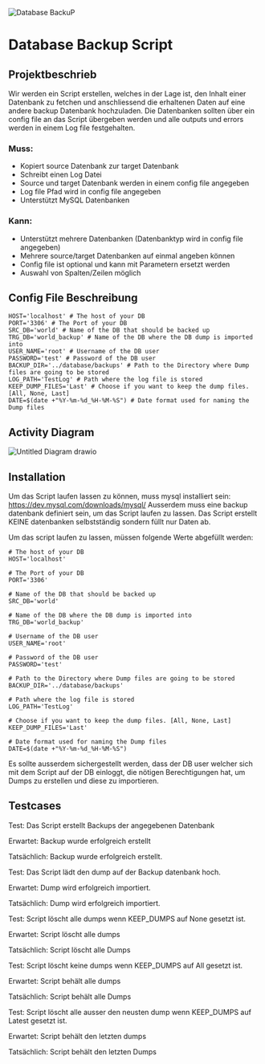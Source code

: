 
![Database BackuP](https://github.com/Laureatus/DatabaseBackupScript/assets/47870802/7f84a869-8a7f-49f9-acbd-9840c1afac97)


# Database Backup Script

## Projektbeschrieb

Wir werden ein Script erstellen, welches in der Lage ist, den Inhalt einer Datenbank zu fetchen und anschliessend die erhaltenen Daten auf eine andere backup Datenbank hochzuladen. Die Datenbanken sollten über ein config file an das Script übergeben werden und alle outputs und errors werden in einem Log file festgehalten.

### Muss:
- Kopiert source Datenbank zur target Datenbank
- Schreibt einen Log Datei
- Source und target Datenbank werden in einem config file angegeben
- Log file Pfad wird in config file angegeben
- Unterstützt MySQL Datenbanken

### Kann:
- Unterstützt mehrere Datenbanken (Datenbanktyp wird in config file angegeben)
- Mehrere source/target Datenbanken auf einmal angeben können
- Config file ist optional und kann mit Parametern ersetzt werden
- Auswahl von Spalten/Zeilen möglich

## Config File Beschreibung

```
HOST='localhost' # The host of your DB
PORT='3306' # The Port of your DB
SRC_DB='world' # Name of the DB that should be backed up
TRG_DB='world_backup' # Name of the DB where the DB dump is imported into
USER_NAME='root' # Username of the DB user
PASSWORD='test' # Password of the DB user
BACKUP_DIR='../database/backups' # Path to the Directory where Dump files are going to be stored
LOG_PATH='TestLog' # Path where the log file is stored
KEEP_DUMP_FILES='Last' # Choose if you want to keep the dump files. [All, None, Last]
DATE=$(date +"%Y-%m-%d_%H-%M-%S") # Date format used for naming the Dump files
```

## Activity Diagram
![Untitled Diagram drawio](https://github.com/Laureatus/DatabaseBackupScript/assets/47870802/a8aed9d9-6a0b-4c90-9371-42e2bda35798)

## Installation

Um das Script laufen lassen zu können, muss mysql installiert sein: https://dev.mysql.com/downloads/mysql/
Ausserdem muss eine backup datenbank definiert sein, um das Script laufen zu lassen. Das Script erstellt KEINE datenbanken selbstständig sondern füllt nur Daten ab.

Um das script laufen zu lassen, müssen folgende Werte abgefüllt werden:


```
# The host of your DB
HOST='localhost'

# The Port of your DB
PORT='3306'

# Name of the DB that should be backed up
SRC_DB='world'

# Name of the DB where the DB dump is imported into
TRG_DB='world_backup'

# Username of the DB user
USER_NAME='root'

# Password of the DB user 
PASSWORD='test'

# Path to the Directory where Dump files are going to be stored
BACKUP_DIR='../database/backups'

# Path where the log file is stored
LOG_PATH='TestLog'

# Choose if you want to keep the dump files. [All, None, Last]
KEEP_DUMP_FILES='Last'

# Date format used for naming the Dump files
DATE=$(date +"%Y-%m-%d_%H-%M-%S") 
```
Es sollte ausserdem sichergestellt werden, dass der DB user welcher sich mit dem Script auf der DB einloggt, die nötigen Berechtigungen hat, um Dumps zu erstellen und diese zu importieren.


## Testcases

Test: Das Script erstellt Backups der angegebenen Datenbank

Erwartet: Backup wurde erfolgreich erstellt

Tatsächlich: Backup wurde erfolgreich erstellt.



Test: Das Script lädt den dump auf der Backup datenbank hoch.

Erwartet: Dump wird erfolgreich importiert.

Tatsächlich: Dump wird erfolgreich importiert.



Test: Script löscht alle dumps wenn KEEP_DUMPS auf None gesetzt ist.

Erwartet: Script löscht alle dumps

Tatsächlich: Script löscht alle Dumps



Test: Script löscht keine dumps wenn KEEP_DUMPS auf All gesetzt ist.

Erwartet: Script behält alle dumps

Tatsächlich: Script behält alle Dumps



Test: Script löscht alle ausser den neusten dump wenn KEEP_DUMPS auf Latest gesetzt ist.

Erwartet: Script behält den letzten dumps

Tatsächlich: Script behält den letzten Dumps




